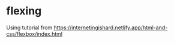 # flexing
Using tutorial from https://internetingishard.netlify.app/html-and-css/flexbox/index.html
